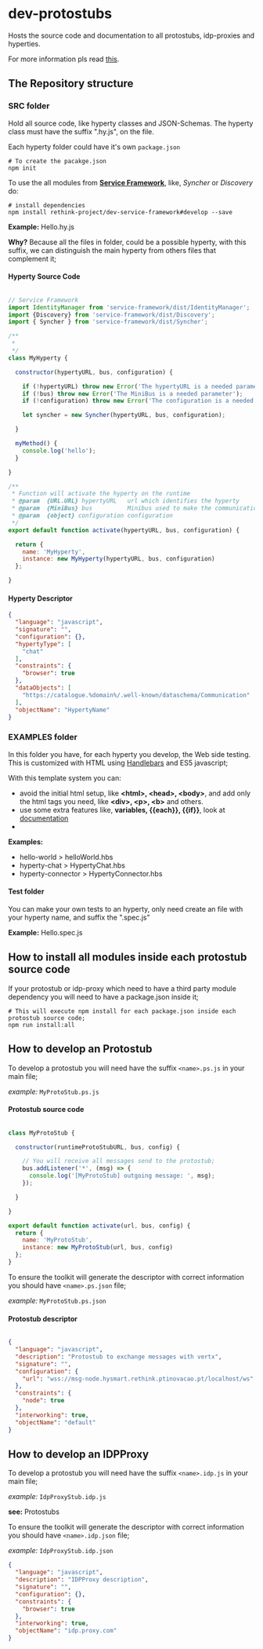 # dev-protostubs

Hosts the source code and documentation to all protostubs, idp-proxies and hyperties.

For more information pls read [this](https://github.com/reTHINK-project/spec/blob/master/README.md).

## The Repository structure

### **SRC** folder

Hold all source code, like hyperty classes and JSON-Schemas. The hyperty class must have the suffix ".hy.js", on the file.

Each hyperty folder could have it's own `package.json`

```shell
# To create the pacakge.json
npm init
```

To use the all modules from [**Service Framework**](https://github.com/reTHINK-project/dev-service-framework/), like, *Syncher* or *Discovery* do:
```shell
# install dependencies
npm install rethink-project/dev-service-framework#develop --save
```

**Example:** Hello.hy.js

**Why?**
Because all the files in folder, could be a possible hyperty, with this suffix, we can distinguish the main hyperty from others files that complement it;


#### Hyperty Source Code

```javascript

// Service Framework
import IdentityManager from 'service-framework/dist/IdentityManager';
import {Discovery} from 'service-framework/dist/Discovery';
import { Syncher } from 'service-framework/dist/Syncher';

/**
 *
 */
class MyHyperty {

  constructor(hypertyURL, bus, configuration) {

    if (!hypertyURL) throw new Error('The hypertyURL is a needed parameter');
    if (!bus) throw new Error('The MiniBus is a needed parameter');
    if (!configuration) throw new Error('The configuration is a needed parameter');

    let syncher = new Syncher(hypertyURL, bus, configuration);

  }

  myMethod() {
    console.log('hello');
  }

}

/**
 * Function will activate the hyperty on the runtime
 * @param  {URL.URL} hypertyURL   url which identifies the hyperty
 * @param  {MiniBus} bus          Minibus used to make the communication between hyperty and runtime;
 * @param  {object} configuration configuration
 */
export default function activate(hypertyURL, bus, configuration) {

  return {
    name: 'MyHyperty',
    instance: new MyHyperty(hypertyURL, bus, configuration)
  };

}
```

#### Hyperty Descriptor

```json
{
  "language": "javascript",
  "signature": "",
  "configuration": {},
  "hypertyType": [
    "chat"
  ],
  "constraints": {
    "browser": true
  },
  "dataObjects": [
    "https://catalogue.%domain%/.well-known/dataschema/Communication"
  ],
  "objectName": "HypertyName"
}
```


### **EXAMPLES** folder

In this folder you have, for each hyperty you develop, the Web side testing.
This is customized with HTML using [Handlebars](http://handlebarsjs.com/) and ES5 javascript;

With this template system you can:

 - avoid the initial html setup, like **&lt;html&gt;, &lt;head&gt;, &lt;body&gt;**, and add only the html tags you need, like **&lt;div&gt;, &lt;p&gt;, &lt;b&gt;** and others.
 - use some extra features like, **variables, {{each}}, {{if}}**, look at [documentation](http://handlebarsjs.com/expressions.html)
 -

**Examples:**
 - hello-world > helloWorld.hbs
 - hyperty-chat > HypertyChat.hbs
 - hyperty-connector > HypertyConnector.hbs

#### **Test** folder

 You can make your own tests to an hyperty, only need create an file with your hyperty name, and suffix the ".spec.js"

 **Example:** Hello.spec.js

## How to install all modules inside each protostub source code

If your protostub or idp-proxy which need to have a third party module dependency you will
need to have a package.json inside it;

```shell
# This will execute npm install for each package.json inside each protostub source code;
npm run install:all
```

## How to develop an Protostub

To develop a protostub you will need have the suffix `<name>.ps.js` in your main file;

*example:* `MyProtoStub.ps.js`

#### Protostub source code

```javascript

class MyProtoStub {

  constructor(runtimeProtoStubURL, bus, config) {

    // You will receive all messages send to the protostub;
    bus.addListener('*', (msg) => {
      console.log('[MyProtoStub] outgoing message: ', msg);
    });

  }

}

export default function activate(url, bus, config) {
  return {
    name: 'MyProtoStub',
    instance: new MyProtoStub(url, bus, config)
  };
}

```

To ensure the toolkit will generate the descriptor with correct information you
should have `<name>.ps.json` file;

*example:* `MyProtoStub.ps.json`

#### Protostub descriptor

```json

{
  "language": "javascript",
  "description": "Protostub to exchange messages with vertx",
  "signature": "",
  "configuration": {
    "url": "wss://msg-node.hysmart.rethink.ptinovacao.pt/localhost/ws"
  },
  "constraints": {
    "node": true
  },
  "interworking": true,
  "objectName": "default"
}

```


## How to develop an IDPProxy

To develop a protostub you will need have the suffix `<name>.idp.js` in your main file;

*example:* `IdpProxyStub.idp.js`

**see:** Protostubs

To ensure the toolkit will generate the descriptor with correct information you
should have `<name>.idp.json` file;

*example:* `IdpProxyStub.idp.json`

```json
{
  "language": "javascript",
  "description": "IDPProxy description",
  "signature": "",
  "configuration": {},
  "constraints": {
    "browser": true
  },
  "interworking": true,
  "objectName": "idp.proxy.com"
}
```

